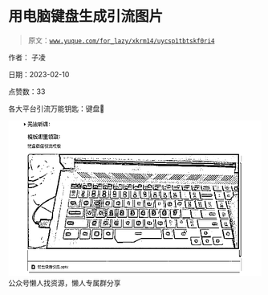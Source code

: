 # 用电脑键盘生成引流图片

> 原文：[`www.yuque.com/for_lazy/xkrm14/uycsp1tbtskf0ri4`](https://www.yuque.com/for_lazy/xkrm14/uycsp1tbtskf0ri4)



作者： 子凌



日期：2023-02-10



点赞数：33

<ne-hole id="u170067c6" data-lake-id="u170067c6">

各大平台引流万能钥匙：键盘🐶



![](img/088bf789d5dc8a3b32c810012ec61278.png)  <ne-hole id="u80fd568a" data-lake-id="u80fd568a"><ne-p id="ue8a1a6d2" data-lake-id="ue8a1a6d2">公众号懒人找资源，懒人专属群分享

</ne-hole></ne-p></ne-hole>